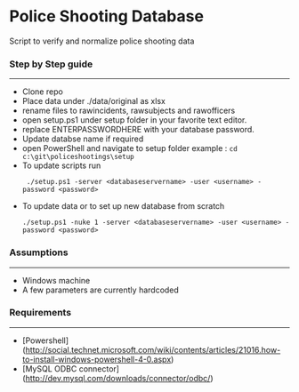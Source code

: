 # Police Shooting Database
Script to verify and  normalize police shooting data

### Step by Step guide
---
- Clone repo
- Place data under ./data/original as xlsx
- rename files to rawincidents, rawsubjects and rawofficers
- open setup.ps1 under setup folder in your favorite text editor.
- replace ENTERPASSWORDHERE with your database password.
- Update databse name if required
- open PowerShell and navigate to setup folder
	example : ``` cd c:\git\policeshootings\setup ```
- To update scripts run 
	```
	 ./setup.ps1 -server <databaseservername> -user <username> -password <password>
	```
- To update data or to set up new database from scratch
	```
	./setup.ps1 -nuke 1 -server <databaseservername> -user <username> -password <password>
	```
	
### Assumptions
---
- Windows machine
- A few parameters are currently hardcoded

### Requirements
---
 - [Powershell] (http://social.technet.microsoft.com/wiki/contents/articles/21016.how-to-install-windows-powershell-4-0.aspx)
 - [MySQL ODBC connector] (http://dev.mysql.com/downloads/connector/odbc/)

